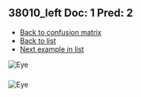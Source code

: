 ## 38010_left Doc: 1 Pred: 2
- [Back to confusion matrix](https://github.com/juliandewit/kaggle_retinopathy/blob/master/matrix.md)
- [Back to list](https://github.com/juliandewit/kaggle_retinopathy/blob/master/lists/12/list.md)
- [Next example in list](https://github.com/juliandewit/kaggle_retinopathy/blob/master/lists/12/38/38066_left.md)

![Eye](https://retinopaty.blob.core.windows.net/size1024/38010_left_1.jpeg)

### 

![Eye]()
